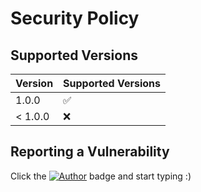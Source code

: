 # Security Policy

## Supported Versions

| Version | Supported Versions |
| ------- | ------------------ |
| 1.0.0   | ✅                 |
| < 1.0.0 | ❌                 |

## Reporting a Vulnerability

Click the [![Author](https://img.shields.io/badge/author-Jesse_Coretta-darkred?label=%F0%9F%94%BA&labelColor=indigo&color=maroon)](mailto:jesse.coretta@icloud.com) badge and start typing :)

